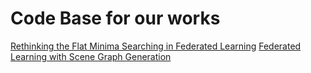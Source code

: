 # Code Base for our works

[Rethinking the Flat Minima Searching in Federated Learning](https://github.com/hwan-sig/Official-FedGF)
[Federated Learning with Scene Graph Generation](https://github.com/Seung-B/FL-PSG.git)
